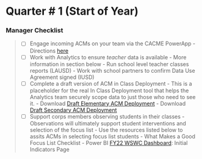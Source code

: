# Quarter # 1 (Start of Year)



### Manager Checklist

>- [ ] Engage incoming ACMs on your team via the CACME PowerApp
>       - Directions [here](cacme.md)
>- [ ] Work with Analytics to ensure *teacher* data is available
>       - More information in section below
>       - Run school level teacher classes reports (LAUSD)
>       - Work with school partners to confirm Data Use Agreement signed (IUSD) 
>- [ ] Complete a draft version of ACM in Class Deployment
>       - This is a placeholder for the real In Class Deployment tool that helps the Analytics team securely scope data to just those who need to see it.
>            - Download [Draft Elementary ACM Deployment](https://bit.ly/3vyxqcv) 
>            - Download [Draft Secondary ACM Deployment](https://bit.ly/3vyxqcv)
>- [ ] Support corps members observing students in their classes
>       - Observations will ultimately support student interventions and selection of the focus list
>       - Use the resources listed below to assits ACMs in selecting focus list students
>             - What Makes a Good Focus List Checklist
>             - Power BI [FY22 WSWC Dashboard](https://bit.ly/3i2TCaW): Initial Indicators Page